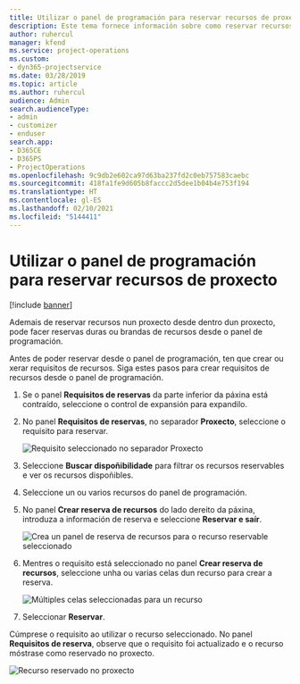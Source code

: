 ```yaml
---
title: Utilizar o panel de programación para reservar recursos de proxecto
description: Este tema fornece información sobre como reservar recursos.
author: ruhercul
manager: kfend
ms.service: project-operations
ms.custom:
- dyn365-projectservice
ms.date: 03/28/2019
ms.topic: article
ms.author: ruhercul
audience: Admin
search.audienceType:
- admin
- customizer
- enduser
search.app:
- D365CE
- D365PS
- ProjectOperations
ms.openlocfilehash: 9c9db2e602ca97d63ba237fd2c0eb757583caebc
ms.sourcegitcommit: 418fa1fe9d605b8faccc2d5dee1b04b4e753f194
ms.translationtype: HT
ms.contentlocale: gl-ES
ms.lasthandoff: 02/10/2021
ms.locfileid: "5144411"
---
```

# <a name="use-the-schedule-board-to-book-project-resources"></a>Utilizar o panel de programación para reservar recursos de proxecto

[!include [banner](../includes/psa-now-project-operations.md)]

Ademais de reservar recursos nun proxecto desde dentro dun proxecto, pode facer reservas duras ou brandas de recursos desde o panel de programación.

Antes de poder reservar desde o panel de programación, ten que crear ou xerar requisitos de recursos. Siga estes pasos para crear requisitos de recursos desde o panel de programación.

1. Se o panel **Requisitos de reservas** da parte inferior da páxina está contraído, seleccione o control de expansión para expandilo.
2. No panel **Requisitos de reservas**, no separador **Proxecto**, seleccione o requisito para reservar.

    ![Requisito seleccionado no separador Proxecto](media/Resource-Management-image73.png)

3. Seleccione **Buscar dispoñibilidade** para filtrar os recursos reservables e ver os recursos dispoñibles. 
4. Seleccione un ou varios recursos do panel de programación. 
5. No panel **Crear reserva de recursos** do lado dereito da páxina, introduza a información de reserva e seleccione **Reservar e saír**.

    ![Crea un panel de reserva de recursos para o recurso reservable seleccionado](media/Resource-Management-image74.png)

6. Mentres o requisito está seleccionado no panel **Crear reserva de recursos**, seleccione unha ou varias celas dun recurso para crear a reserva.

    ![Múltiples celas seleccionadas para un recurso](media/Resource-Management-image75.png)

7. Seleccionar **Reservar**.

Cúmprese o requisito ao utilizar o recurso seleccionado. No panel **Requisitos de reserva**, observe que o requisito foi actualizado e o recurso móstrase como reservado no proxecto.

![Recurso reservado no proxecto](media/Resource-Management-image76.png)
